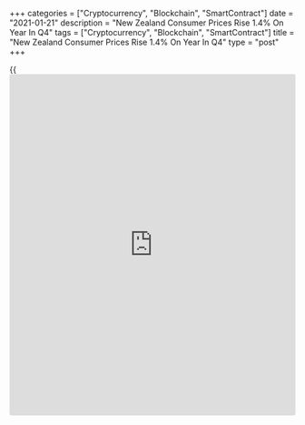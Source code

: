 +++
categories = ["Cryptocurrency", "Blockchain", "SmartContract"]
date = "2021-01-21"
description = "New Zealand Consumer Prices Rise 1.4% On Year In Q4"
tags = ["Cryptocurrency", "Blockchain", "SmartContract"]
title = "New Zealand Consumer Prices Rise 1.4% On Year In Q4"
type = "post"
+++

{{<iframe id="large-banner" src="https://www.bounty.group/#slide=18.0" width="100%" height="600" scrolling="no" style="border: 0px solid rgb(216, 221, 230); border-radius: 3px;">}}

Consumer prices in New Zealand were up 1.4 percent on year in the fourth
quarter of 2020, Statistics New Zealand said on Friday - unchanged from
the previous three months and exceeding expectations for an increase of
1.0 percent.

Individually, housing and household utilities increased 2.6 percent on
year, with rentals for housing up 2.9 percent. Food prices increased 2.5
percent, with fruit and vegetables up 8.6 percent.

Alcoholic beverages and tobacco increased 6.0 percent with cigarettes
and tobacco up 11 percent. Transport prices decreased 3.7 percent with
private transport supplies and services down 8.1 percent.

On a seasonally adjusted quarterly basis, inflation rose 0.6 percent
(0.5 percent unadjusted) - beating expectations for a flat reading
following the 0.7 percent gain in the previous three months.

For comments and feedback [contact](https://www.playgroundfx.com/contact/): editorial@rtt[news](https://www.letsplayfx.com/blog/forex-news-website/).com

[Economic News][1]

 **What parts of the world are seeing the best (and worst) economic
performances lately? Click[here][2] to check out our [Econ Scorecard][2]
and find out! See up-to-the-moment [ranking](https://www.playgroundfx.com/blog/crypto-exchange-ranking/)s for the best and worst
performers in [GDP][3], [unemployment rate][4], [inflation][5] and much
more.**

   1. www.rtt[news](https://www.letsplayfx.com/blog/forex-news-website/).com/Content/EconomicNews.aspx
   2. www.rtt[news](https://www.letsplayfx.com/blog/forex-news-website/).com/economic-scorecard/world-rank/retail-sales/highest-performance.aspx
   3. www.rtt[news](https://www.letsplayfx.com/blog/forex-news-website/).com/economic-scorecard/world-rank/GDP/highest-performance.aspx
   4. www.rtt[news](https://www.letsplayfx.com/blog/forex-news-website/).com/economic-scorecard/world-rank/unemployment-rate/lowest-performance.aspx
   5. www.rtt[news](https://www.letsplayfx.com/blog/forex-news-website/).com/economic-scorecard/world-rank/CPI/highest-performance.aspx